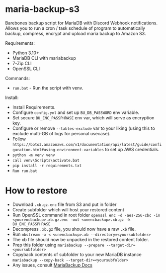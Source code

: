 # maria-backup-s3
Barebones backup script for MariaDB with Discord Webhook notifications. Allows you to run a cron / task schedule of program to automatically backup, compress, encrypt and upload maria backup to Amazon S3.

Requirements:
- Python 3.10+
- MariaDB CLI with mariabackup
- 7-Zip CLI
- OpenSSL CLI

Commands:
- `run.bat` - Run the script with venv.

Install:
- Install Requirements.
- Configure `config.yml` and set up `BU_DB_PASSWORD` env variable.
- Set secure `BU_ENC_PASSPHRASE` env var, which will serve as encryption key.
- Configure or remove `--tables-exclude` var to your liking (using this to exclude multi-GB of logs for personal usecase).
- Follow `https://boto3.amazonaws.com/v1/documentation/api/latest/guide/configuration.html#using-environment-variables` to set up AWS credentials.
- `python -m venv venv`
- `call venv\Scripts\activate.bat`
- `pip install -r requirements.txt`
- `Run run.bat`

# How to restore
- Download `.xb.gz.enc` file from S3 and put in folder
- Create subfolder which will host your restored content
- Run OpenSSL command in root folder `openssl enc -d -aes-256-cbc -in <yourencbackup>.xb.gz.enc -out <unencbackup>.xb.gz -k BU_ENC_PASSPHRASE`
- Decompress `.xb.gz` file, you should now have a raw `.xb` file.
- Run `mbstream -x < <unencbackup>.xb --directory=<yoursubfolder>`
- The xb file should now be unpacked in the restored content folder.
- Prep this folder using `mariabackup --prepare --target-dir=<yoursubfolder>`
- Copyback contents of subfolder to your new MariaDB instance `mariabackup --copy-back --target-dir=<yoursubfolder>`
- Any issues, consult [MariaBackup Docs](https://mariadb.com/kb/en/mariabackup-overview/)
